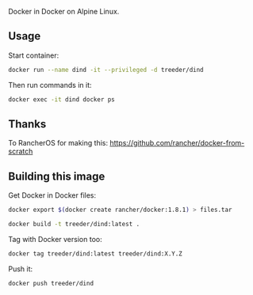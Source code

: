 Docker in Docker on Alpine Linux.

## Usage

Start container:

```sh
docker run --name dind -it --privileged -d treeder/dind
```

Then run commands in it:

```sh
docker exec -it dind docker ps
```

## Thanks

To RancherOS for making this: https://github.com/rancher/docker-from-scratch

## Building this image

Get Docker in Docker files:

```sh
docker export $(docker create rancher/docker:1.8.1) > files.tar
```

```sh
docker build -t treeder/dind:latest .
```

Tag with Docker version too:

```sh
docker tag treeder/dind:latest treeder/dind:X.Y.Z
```

Push it:

```sh
docker push treeder/dind
```
